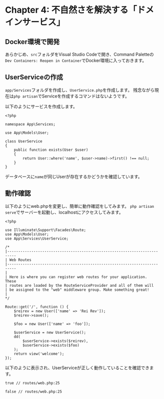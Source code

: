 # Chapter 4: 不自然さを解決する「ドメインサービス」

## Docker環境で開発

あらかじめ、`src`フォルダをVisual Studio Codeで開き、Command Paletteの`Dev Containers: Reopen in Container`でDocker環境に入っておきます。

## UserServiceの作成

`app/Services`フォルダを作成し、`UserService.php`を作成します。
残念ながら現在は`php artisan`でServiceを作成するコマンドはないようです。

以下のようにサービスを作成します。

```php:app/Services/UserService.php
<?php

namespace App\Services;

use App\Models\User;

class UserService
{
    public function exists(User $user)
    {
        return User::where('name', $user->name)->first() !== null;
    }
}
```

データベースに`name`が同じUserが存在するかどうかを確認しています。

## 動作確認

以下のようにweb.phpを変更し、簡単に動作確認をしてみます。
`php artisan serve`でサーバーを起動し、localhostにアクセスしてみます。

```php:routes/web.php
<?php

use Illuminate\Support\Facades\Route;
use App\Models\User;
use App\Services\UserService;

/*
|--------------------------------------------------------------------------
| Web Routes
|--------------------------------------------------------------------------
|
| Here is where you can register web routes for your application. These
| routes are loaded by the RouteServiceProvider and all of them will
| be assigned to the "web" middleware group. Make something great!
|
*/

Route::get('/', function () {
    $reirev = new User(['name' => 'Rei Rev']);
    $reirev->save();

    $foo = new User(['name' => 'foo']);

    $userService = new UserService();
    dd(
        $userService->exists($reirev),
        $userService->exists($foo)
    );
    return view('welcome');
});

```

以下のように表示され、UserServiceが正しく動作していることを確認できます。

```browser
true // routes/web.php:25

false // routes/web.php:25
```
